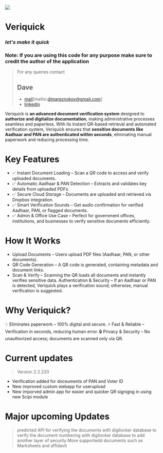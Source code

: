 ![](https://github.com/user-attachments/assets/792990f5-d14b-4748-aa5f-172783c17faa)

# Veriquick  
### *let's make it quick*



### Note: If you are using this code for any purpose make sure to credit the author of the application
> For any queries contact
> ## Dave
> + [mail](dimareznokov@gmail.com)[mailto:dimareznokov@gmail.com]
> + [linkedin](https://www.linkedin.com/in/devarana/)

Veriquick is **an advanced document verification system** designed to **authorize and digitalize documentation**, making administrative processes seamless and paperless. With its instant QR-based retrieval and automated verification system, Veriquick ensures that **sensitive documents like Aadhaar and PAN are authenticated within seconds**, eliminating manual paperwork and reducing processing time.

# Key Features
+ ✅ Instant Document Loading – Scan a QR code to access and verify uploaded documents.
+ ✅ Automatic Aadhaar & PAN Detection – Extracts and validates key details from uploaded PDFs.
+ ✅ Secure Cloud Storage – Documents are uploaded and retrieved via Dropbox integration.
+ ✅ Smart Verification Sounds – Get audio confirmation for verified Aadhaar, PAN, or flagged documents.
+ ✅ Admin & Office Use Case – Perfect for government offices, institutions, and businesses to verify sensitive documents efficiently.

# **How It Works**
+ Upload Documents – Users upload PDF files (Aadhaar, PAN, or other documents).
+ QR Code Generation – A QR code is generated, containing metadata and document links.
+ Scan & Verify – Scanning the QR loads all documents and instantly verifies sensitive data.
Authentication & Security – If an Aadhaar or PAN is detected, Veriquick plays a verification sound; otherwise, manual verification is suggested.

# Why Veriquick?
💡 Eliminates paperwork – 100% digital and secure.
⚡ Fast & Reliable – Verification in seconds, reducing human error.
🔒 Privacy & Security – No unauthorized access; documents are scanned only via QR.


# Current updates 
> Version 2.2.220
+ Verification added for doceuments of PAN and Voter ID
+ New improved custom webapp for userupload
+ New imporved admin app for easier and quicker QR signigng in using new Scipi module

# Major upcoming Updates 
> predicted API for verifying the documents with digilocker database to verify the document numbering with digilocker database to add another layer of security
> More supportedd documents such as Marksheets and affidavit

